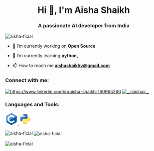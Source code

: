 <h1 align="center">Hi 👋, I'm Aisha Shaikh</h1>
<h3 align="center">A passionate AI developer from India</h3>

<p align="left"> <img src="https://komarev.com/ghpvc/?username=aisha-ficial&label=Profile%20views&color=0e75b6&style=flat" alt="aisha-ficial" /> </p>

- 🔭 I’m currently working on **Open Source**

- 🌱 I’m currently learning **python,**

- 📫 How to reach me **aishashaikhv@gmail.com**

<h3 align="left">Connect with me:</h3>
<p align="left">
<a href="https://linkedin.com/in/https://www.linkedin.com/in/aisha-shaikh-160965266" target="blank"><img align="center" src="https://raw.githubusercontent.com/rahuldkjain/github-profile-readme-generator/master/src/images/icons/Social/linked-in-alt.svg" alt="https://www.linkedin.com/in/aisha-shaikh-160965266" height="30" width="40" /></a>
<a href="https://instagram.com/_.iiaishaii._" target="blank"><img align="center" src="https://raw.githubusercontent.com/rahuldkjain/github-profile-readme-generator/master/src/images/icons/Social/instagram.svg" alt="_.iiaishaii._" height="30" width="40" /></a>
</p>

<h3 align="left">Languages and Tools:</h3>
<p align="left"> <a href="https://www.cprogramming.com/" target="_blank" rel="noreferrer"> <img src="https://raw.githubusercontent.com/devicons/devicon/master/icons/c/c-original.svg" alt="c" width="40" height="40"/> </a> <a href="https://www.python.org" target="_blank" rel="noreferrer"> <img src="https://raw.githubusercontent.com/devicons/devicon/master/icons/python/python-original.svg" alt="python" width="40" height="40"/> </a> </p>

<p><img align="left" src="https://github-readme-stats.vercel.app/api/top-langs?username=aisha-ficial&show_icons=true&locale=en&layout=compact" alt="aisha-ficial" /></p>

<p>&nbsp;<img align="center" src="https://github-readme-stats.vercel.app/api?username=aisha-ficial&show_icons=true&locale=en" alt="aisha-ficial" /></p>

<p><img align="center" src="https://github-readme-streak-stats.herokuapp.com/?user=aisha-ficial&" alt="aisha-ficial" /></p>
